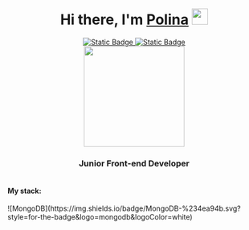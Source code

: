 <h1 align="center">Hi there, I'm <a href="https://daniilshat.ru/" target="_blank">Polina</a> 
<img src="https://github.com/blackcater/blackcater/raw/main/images/Hi.gif" height="32"/></h1>
<div id="badges" align="center">
  <a href="#">
    <img alt="Static Badge" src="https://img.shields.io/badge/Telegram-blue?logo=telegram&logoColor=%23ffff">
  </a>
  <a href="#">
    <img alt="Static Badge" src="https://img.shields.io/badge/VK-blue?logo=VK&logoColor=%23ffff">
  </a>
</div>
<div align="center">
  <img src="https://media.giphy.com/media/hpXdHPfFI5wTABdDx9/giphy.gif" height="200">
</div>
<h3 align="center">Junior Front-end Developer</h3>
<img src="https://komarev.com/ghpvc/?username=polinakoma&style=flat-square&color=blue" alt="">
<h4>My stack:</h4>
![MongoDB](https://img.shields.io/badge/MongoDB-%234ea94b.svg?style=for-the-badge&logo=mongodb&logoColor=white)

